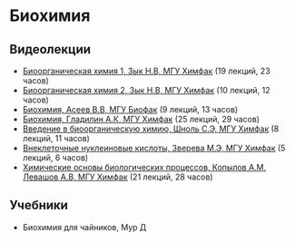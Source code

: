 # Биохимия

## Видеолекции

* [Биоорганическая химия 1, Зык Н.В, МГУ Химфак](https://teach-in.ru/course/bioorganic-chemistry-p2) (19 лекций, 23 часов)
* [Биоорганическая химия 2, Зык Н.В, МГУ Химфак](https://teach-in.ru/course/bioorganic-chemistry-2) (10 лекций, 12 часов)
* [Биохимия, Асеев В.В, МГУ Биофак](https://teach-in.ru/course/biochemistry-aseev-part2) (9 лекций, 13 часов)
* [Биохимия, Гладилин А.К, МГУ Химфак](https://teach-in.ru/course/biochemistry) (25 лекций, 29 часов)
* [Введение в биоорганическую химию, Шноль С.Э, МГУ Химфак](https://teach-in.ru/course/bioorganic-chemistry) (8 лекций, 11 часов)
* [Внеклеточные нуклеиновые кислоты, Зверева М.Э, МГУ Химфак](https://teach-in.ru/course/chemical-carcinogenesis-zvereva) (5 лекций, 6 часов)
* [Химические основы биологических процессов, Копылов А.М, Левашов А.В, МГУ Химфак](https://teach-in.ru/course/xobp) (21 лекций, 28 часов)

## Учебники

* Биохимия для чайников, Мур Д

